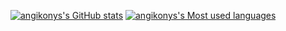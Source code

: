 [![angikonys's GitHub stats](https://github-readme-stats.vercel.app/api?username=angikonys)](https://github.com/anuraghazra/github-readme-stats) [<img src="https://github-readme-stats.vercel.app/api/top-langs/?username=angikonys&layout=compact" alt="angikonys's Most used languages"  />](https://github.com/anuraghazra/github-readme-stats)
